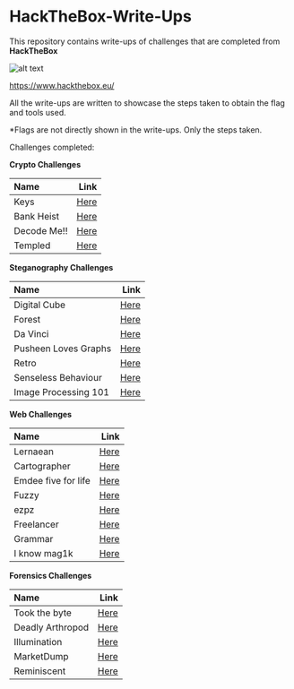 # HackTheBox-Write-Ups
This repository contains write-ups of challenges that are completed from **HackTheBox**


![alt text](https://github.com/codingninja008/HackTheBox-Write-Ups/blob/master/images/222.jpg) 


https://www.hackthebox.eu/

All the write-ups are written to showcase the steps taken to obtain the flag and tools used. 

*Flags are not directly shown in the write-ups. Only the steps taken.

Challenges completed:

**Crypto Challenges**

| Name |  Link |
| :---         |          ---: |
| Keys    | [Here](https://github.com/codingninja008/HackTheBox-Write-Ups/blob/master/Challenges/Keys%20walkthrough.pdf)      |
| Bank Heist     | [Here](https://github.com/codingninja008/HackTheBox-Write-Ups/blob/master/Challenges/Bank%20Heist%20walkthrough.pdf)      |
| Decode Me!!     |[Here](https://github.com/codingninja008/HackTheBox-Write-Ups/blob/master/Challenges/Decode%20me%20walkthrough.pdf)     |
| Templed    |  [Here](https://github.com/codingninja008/HackTheBox-Write-Ups/blob/master/Challenges/Templed%20walkthrough.pdf)      |



**Steganography Challenges**

| Name |  Link |
| :---         |          ---: |
| Digital Cube     |  [Here](https://github.com/codingninja008/HackTheBox-Write-Ups/blob/master/Challenges/Digital%20Cube%20walkthrough.pdf)      |
| Forest     |  [Here](https://github.com/codingninja008/HackTheBox-Write-Ups/blob/master/Challenges/Forest%20walkthrough.pdf)      |
| Da Vinci     |  [Here](https://github.com/codingninja008/HackTheBox-Write-Ups/blob/master/Challenges/DaVinci%20Walkthrough.pdf)      |
| Pusheen Loves Graphs     |  [Here](https://github.com/codingninja008/HackTheBox-Write-Ups/blob/master/Challenges/Pusheen%20walkthrough.pdf)      |
| Retro     |  [Here](https://github.com/codingninja008/HackTheBox-Write-Ups/blob/master/Challenges/Retro%20walkthrough.pdf)      |
| Senseless Behaviour     |  [Here](https://github.com/codingninja008/HackTheBox-Write-Ups/blob/master/Challenges/senseless%20behaviour%20walkthrough.pdf)      |
| Image Processing 101     |  [Here](https://github.com/codingninja008/HackTheBox-Write-Ups/blob/master/Challenges/image%20processing%20101%20walkthrough.pdf)      |


**Web Challenges**

| Name |  Link |
| :---         |          ---: |
| Lernaean     |  [Here](https://github.com/codingninja008/HackTheBox-Write-Ups/blob/master/Challenges/Lernaean%20walkthrough.pdf)      |
| Cartographer     |  [Here](https://github.com/codingninja008/HackTheBox-Write-Ups/blob/master/Challenges/Cartographer%20walkthrough.pdf)      |
| Emdee five for life     |  [Here](https://github.com/codingninja008/HackTheBox-Write-Ups/blob/master/Challenges/emdee%20five%20for%20life%20walkthrough.pdf)      |
| Fuzzy    |  [Here](https://github.com/codingninja008/HackTheBox-Write-Ups/blob/master/Challenges/Took%20the%20byte%20walkthrough.pdf)      |
| ezpz    |  [Here](https://github.com/codingninja008/HackTheBox-Write-Ups/blob/master/Challenges/ezpz%20walkthrough.pdf)      |
| Freelancer    |  [Here](https://github.com/codingninja008/HackTheBox-Write-Ups/blob/master/Challenges/Freelancer%20walkthrough.pdf)      |
| Grammar    |  [Here](https://github.com/codingninja008/HackTheBox-Write-Ups/blob/master/Challenges/Grammar%20walkthrough.pdf)      |
| I know mag1k    |  [Here](https://github.com/codingninja008/HackTheBox-Write-Ups/blob/master/Challenges/I%20know%20mag1k%20walkthrough.pdf)      |


**Forensics Challenges**

| Name |  Link |
| :---         |          ---: |
| Took the byte    |  [Here](https://github.com/codingninja008/HackTheBox-Write-Ups/blob/master/Challenges/Took%20the%20byte%20walkthrough.pdf)      |
| Deadly Arthropod    |  [Here](https://github.com/codingninja008/HackTheBox-Write-Ups/blob/master/Challenges/Deadly-Arthropod%20walkthrough.pdf)      |
| Illumination    |  [Here](https://github.com/codingninja008/HackTheBox-Write-Ups/blob/master/Challenges/Illumination%20walkthrough.pdf)      |
| MarketDump    |  [Here](https://github.com/codingninja008/HackTheBox-Write-Ups/blob/master/Challenges/MarketDump%20walkthrough.pdf)      |
| Reminiscent    |  [Here](https://github.com/codingninja008/HackTheBox-Write-Ups/blob/master/Challenges/reminiscent%20walkthrough.pdf)      |


